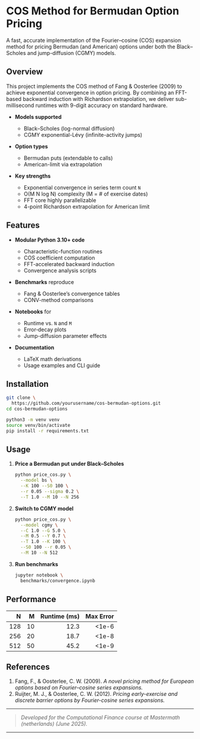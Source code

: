 
# COS Method for Bermudan Option Pricing

A fast, accurate implementation of the Fourier–cosine (COS) expansion method for
pricing Bermudan (and American) options under both the Black–Scholes and
jump-diffusion (CGMY) models.

## Overview

This project implements the COS method of Fang & Oosterlee (2009) to achieve
exponential convergence in option pricing. By combining an FFT-based backward
induction with Richardson extrapolation, we deliver sub-millisecond runtimes
with 9-digit accuracy on standard hardware.

- **Models supported**  
  - Black–Scholes (log-normal diffusion)  
  - CGMY exponential-Lévy (infinite-activity jumps)

- **Option types**  
  - Bermudan puts (extendable to calls)  
  - American-limit via extrapolation

- **Key strengths**  
  - Exponential convergence in series term count `N`  
  - O(M N log N) complexity (M = # of exercise dates)  
  - FFT core highly parallelizable  
  - 4-point Richardson extrapolation for American limit

## Features

- **Modular Python 3.10+ code**  
  - Characteristic-function routines  
  - COS coefficient computation  
  - FFT-accelerated backward induction  
  - Convergence analysis scripts

- **Benchmarks** reproduce  
  - Fang & Oosterlee’s convergence tables  
  - CONV-method comparisons

- **Notebooks** for  
  - Runtime vs. `N` and `M`  
  - Error‐decay plots  
  - Jump-diffusion parameter effects

- **Documentation**  
  - LaTeX math derivations  
  - Usage examples and CLI guide

## Installation

```bash
git clone \
  https://github.com/yourusername/cos-bermudan-options.git
cd cos-bermudan-options

python3 -m venv venv
source venv/bin/activate
pip install -r requirements.txt
````

## Usage

1. **Price a Bermudan put under Black–Scholes**

   ```bash
   python price_cos.py \
     --model bs \
     --K 100 --S0 100 \
     --r 0.05 --sigma 0.2 \
     --T 1.0 --M 10 --N 256
   ```

2. **Switch to CGMY model**

   ```bash
   python price_cos.py \
     --model cgmy \
     --C 1.0 --G 5.0 \
     --M 0.5 --Y 0.7 \
     --T 1.0 --K 100 \
     --S0 100 --r 0.05 \
     --M 10 --N 512
   ```

3. **Run benchmarks**

   ```bash
   jupyter notebook \
     benchmarks/convergence.ipynb
   ```

## Performance

|   N |  M | Runtime (ms) | Max Error |
| --: | -: | -----------: | --------: |
| 128 | 10 |         12.3 |     <1e-6 |
| 256 | 20 |         18.7 |     <1e-8 |
| 512 | 50 |         45.2 |     <1e-9 |

## References

1. Fang, F., & Oosterlee, C. W. (2009). *A novel pricing method for European
   options based on Fourier–cosine series expansions.*
2. Ruijter, M. J., & Oosterlee, C. W. (2012). *Pricing early-exercise and discrete
   barrier options by Fourier-cosine series expansions.*

---

> *Developed for the Computational Finance course at Mastermath (netherlands)
> (June 2025).*

---
